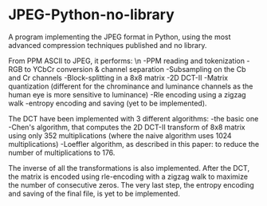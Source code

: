 # JPEG-Python-no-library
A program implementing the JPEG format in Python, using the most advanced compression techniques published and no library.

From PPM ASCII to JPEG, it performs: \n
-PPM reading and tokenization
-RGB to YCbCr conversion & channel separation
-Subsampling on the Cb and Cr channels
-Block-splitting in a 8x8 matrix 
-2D DCT-II
-Matrix quantization (different for the chrominance and luminance channels as the human eye is more sensitive to luminance)
-Rle encoding using a zigzag walk
-entropy encoding and saving (yet to be implemented).

The DCT have been implemented with 3 different algorithms: 
-the basic one
-Chen's algorithm, that computes the 2D DCT-II transform of 8x8 matrix using only 352 multiplications (where the naive algorithm uses 1024 multiplications)
-Loeffler algorithm, as described in this paper: to reduce the number of multiplications to 176. 

The inverse of all the transformations is also implemented. After the DCT, the matrix is encoded using rle-encoding with a zigzag walk to maximize the number of consecutive zeros. 
The very last step, the entropy encoding and saving of the final file, is yet to be implemented.
